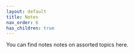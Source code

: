 ```yaml
---
layout: default
title: Notes
nav_order: 6
has_children: true
---
```


You can find notes notes on assorted topics here.